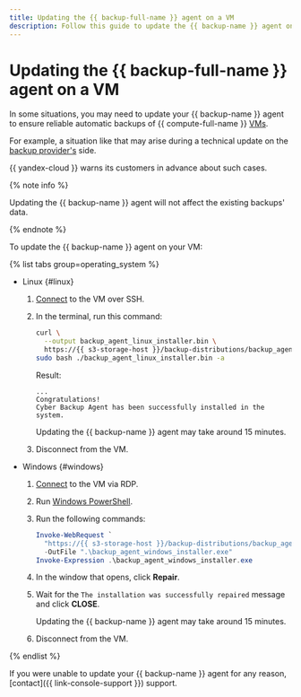 ```yaml
---
title: Updating the {{ backup-full-name }} agent on a VM
description: Follow this guide to update the {{ backup-name }} agent on a VM.
---
```


# Updating the {{ backup-full-name }} agent on a VM

In some situations, you may need to update your {{ backup-name }} agent to ensure reliable automatic backups of {{ compute-full-name }} [VMs](../../compute/concepts/vm.md).

For example, a situation like that may arise during a technical update on the [backup provider's](../concepts/index.md#providers) side.

{{ yandex-cloud }} warns its customers in advance about such cases.

{% note info %}

Updating the {{ backup-name }} agent will not affect the existing backups' data.

{% endnote %}

To update the {{ backup-name }} agent on your VM:

{% list tabs group=operating_system %}

- Linux {#linux}

  1. [Connect](../../compute/operations/vm-connect/ssh.md#vm-connect) to the VM over SSH.
  1. In the terminal, run this command:

      ```bash
      curl \
        --output backup_agent_linux_installer.bin \
        https://{{ s3-storage-host }}/backup-distributions/backup_agent_linux_installer.bin && \
      sudo bash ./backup_agent_linux_installer.bin -a
      ```

      Result:

      ```text
      ...
      Congratulations!
      Cyber Backup Agent has been successfully installed in the system.
      ```

      Updating the {{ backup-name }} agent may take around 15 minutes.

  1. Disconnect from the VM.


- Windows {#windows}

  1. [Connect](../../compute/operations/vm-connect/rdp.md) to the VM via RDP.
  1. Run [Windows PowerShell](https://learn.microsoft.com/en-us/powershell/).
  1. Run the following commands:

      ```powershell
      Invoke-WebRequest `
        "https://{{ s3-storage-host }}/backup-distributions/backup_agent_windows_installer.exe" `
        -OutFile ".\backup_agent_windows_installer.exe"
      Invoke-Expression .\backup_agent_windows_installer.exe
      ```

  1. In the window that opens, click **Repair**.
  1. Wait for the `The installation was successfully repaired` message and click **CLOSE**.
      
      Updating the {{ backup-name }} agent may take around 15 minutes.
  1. Disconnect from the VM.

{% endlist %}

If you were unable to update your {{ backup-name }} agent for any reason, [contact]({{ link-console-support }}) support.

